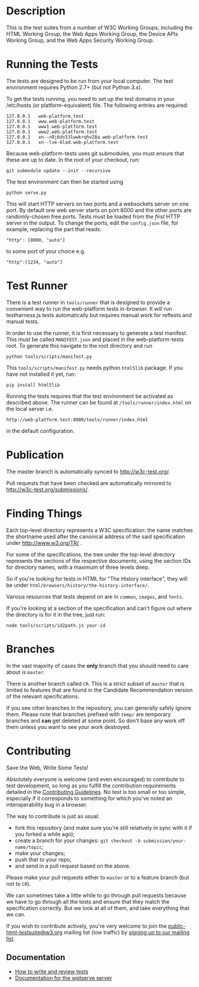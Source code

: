 Description
===========

This is the test suites from a number of W3C Working Groups, including the HTML
Working Group, the Web Apps Working Group, the Device APIs Working Group, and
the Web Apps Security Working Group.

Running the Tests
=================

The tests are designed to be run from your local computer. The test environment
requires Python 2.7+ (but not Python 3.x).

To get the tests running, you need to set up the test domains in your /etc/hosts
(or platform-equivalent) file. The following entries are required:

```
127.0.0.1	web-platform.test
127.0.0.1	www.web-platform.test
127.0.0.1	www1.web-platform.test
127.0.0.1	www2.web-platform.test
127.0.0.1	xn--n8j6ds53lwwkrqhv28a.web-platform.test
127.0.0.1	xn--lve-6lad.web-platform.test
```

Because web-platform-tests uses git submodules, you must ensure that
these are up to date. In the root of your checkout, run:

```
git submodule update --init --recursive
```

The test environment can then be started using

```
python serve.py
```

This will start HTTP servers on two ports and a websockets server on
one port. By default one web server starts on port 8000 and the other
ports are randomly-chosen free ports. Tests must be loaded from the
*first* HTTP server in the output. To change the ports, edit the
`config.json` file, for example, replacing the part that reads:

```
"http": [8000, "auto"]
```

to some port of your choice e.g.

```
"http":[1234, "auto"]
```

Test Runner
===========

There is a test runner in `tools/runner` that is designed to provide a
convenient way to run the web-platform tests in-browser. It will run
testharness.js tests automatically but requires manual work for
reftests and manual tests.

In order to use the runner, it is first necessary to generate a test
manifest. This must be called `MANIFEST.json` and placed in the
web-platform-tests root. To generate this navigate to the root
directory and run

```
python tools/scripts/manifest.py
```
This `tools/scripts/manifest.py` needs python `html5lib` package.
If you have not installed it yet, run:
```
pip install html5lib
```

Running the tests requires that the test environment be activated as
described above. The runner can be found at `/tools/runner/index.html`
on the local server i.e.

```
http://web-platform.test:8000/tools/runner/index.html
```

in the default configuration.

Publication
===========

The master branch is automatically synced to http://w3c-test.org/.

Pull requests that have been checked are automatically mirrored to
http://w3c-test.org/submissions/.

Finding Things
==============

Each top-level directory represents a W3C specification: the name
matches the shortname used after the canonical address of the said
specification under http://www.w3.org/TR/ .

For some of the specifications, the tree under the top-level directory
represents the sections of the respective documents, using the section
IDs for directory names, with a maximum of three levels deep.

So if you're looking for tests in HTML for "The History interface",
they will be under `html/browsers/history/the-history-interface/`.

Various resources that tests depend on are in `common`, `images`, and
`fonts`.


If you're looking at a section of the specification and can't figure
out where the directory is for it in the tree, just run:

```
node tools/scripts/id2path.js your-id
```

Branches
========

In the vast majority of cases the **only** branch that you should need
to care about is `master`.

There is another branch called `CR`. This is a strict subset of
`master` that is limited to features that are found in the Candidate
Recommendation version of the relevant specifications.

If you see other branches in the repository, you can generally safely
ignore them. Please note that branches prefixed with `temp/` are
temporary branches and **can** get deleted at some point. So don't
base any work off them unless you want to see your work destroyed.

Contributing
============

Save the Web, Write Some Tests!

Absolutely everyone is welcome (and even encouraged) to contribute to
test development, so long as you fulfill the contribution requirements
detailed in the [Contributing Guidelines][contributing]. No test is
too small or too simple, especially if it corresponds to something for
which you've noted an interoperability bug in a browser.

The way to contribute is just as usual:

* fork this repository (and make sure you're still relatively in sync
  with it if you forked a while ago);
* create a branch for your changes:
  `git checkout -b submission/your-name/topic`;
* make your changes;
* push that to your repo;
* and send in a pull request based on the above.

Please make your pull requests either to `master` or to a feature
branch (but not to `CR`).

We can sometimes take a little while to go through pull requests
because we have to go through all the tests and ensure that they match
the specification correctly. But we look at all of them, and take
everything that we can.

If you wish to contribute actively, you're very welcome to join the
public-html-testsuite@w3.org mailing list (low traffic) by
[signing up to our mailing list](mailto:public-html-testsuite-request@w3.org?subject=subscribe).

[contributing]: https://github.com/w3c/web-platform-tests/blob/master/CONTRIBUTING.md

Documentation
-------------

* [How to write and review tests](http://testthewebforward.org/docs/)
* [Documentation for the wptserve server](http://wptserve.readthedocs.org/en/latest/)
